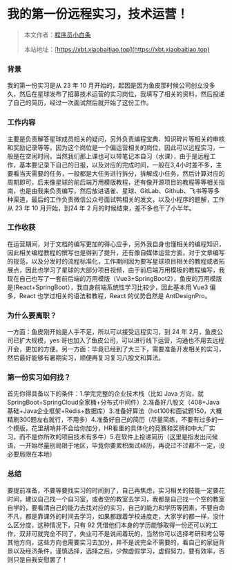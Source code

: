 # 我的第一份远程实习，技术运营！

> 本文作者：[程序员小白条](https://github.com/luoye6)
>
> 本站地址：[https://xbt.xiaobaitiao.top](https://xbt.xiaobaitiao.top)

### 背景

我的第一份实习是从 23 年 10 月开始的，起因是因为鱼皮那时候公司创立没多久，然后在星球发布了招募技术运营的实习岗位，我填写了相关的资料，然后投递了自己的简历，经过一次面试然后就开始了这份工作。



### 工作内容

主要是负责解答星球成员相关的疑问，另外负责编程宝典、知识碎片等相关的审核和奖励记录等等，因为这个岗位是一个偏运营相关的岗位，因此可以远程实习，一般是在空闲时间，当然我们那上课也可以带笔记本自习（水课），由于是远程工作，基本要记录下自己的日报，以及对应的完成时间，一般在3,4小时差不多，主要看当天需要的任务，一般都是大任务进行拆分，拆解成小任务，然后计算对应的周期即可，后来像星球的前后端万用模版教程，还有像开源项目的教程等等相关指南，也是由我来负责编写，然后放进语雀、星球、GitLab、Github、飞书等等多种渠道，最后的工作负责微信公众号面试鸭相关的发文，以及小程序的题解，工作从 23 年 10 月开始，到24 年 2 月的时候结束，差不多也干了小半年。

### 工作收获

在运营期间，对于文档的编写更加的得心应手，另外我自身也懂相关的编程知识，因此相关编程教程的撰写也是得到了提升，还有像自媒体运营方面，对于文章编写的规范，以及分发时的流程标准化，工作期间因为要写星球项目相关的教程或者拓展点，因此也学习了星球的大部分项目视频，由于前后端万用模板的教程编写，我现在自己也写了一套前后端的万用模版（Vue3+SpringBoot2），鱼皮的万用模版是(React+SpringBoot），我自身前端系统性学习比较少，因此基本用 Vue3 偏多，React 也学过相关的语法和教程，React 的优势自然是 AntDesignPro。



### 为什么要离职？

一方面：鱼皮刚开始是人手不足，所以可以接受远程实习，到 24 年 2月，鱼皮公司已扩大规模，yes 哥也加入了鱼皮公司，可以进行线下运营，沟通也不用去远程开会，更加的方便。另一方面：毕竟已经到了大三下，需要准备开发相关的实习，然后最好能够有暑期实习，顺便再复习复习八股文和算法。



### 第一份实习如何找？

首先你得具备以下的条件：1.学完完整的企业技术栈（比如 Java 方向，就SpringBoot+SpringCloud全家桶+分布式中间件）2.准备好八股文（408+Java基础+Java企业框架+Redis+数据库）3.准备好算法（hot100和面试题150，大概精刷300题左右就行，不用多）4.准备好自己的简历（尽量简练，不要有过多的一个模版，花里胡哨并不会给你加分，HR看重的具体化的竞赛和奖牌和中大厂实习，而不是你所吹的项目技术有多牛）5.在软件上投递简历（这里是指发出问候语，一开始尽量别局限于地区，毕竟你要累积面试经历，再说过不过都不一定，没必要局限在本地）



### 总结

要提前准备，不要等要找实习的时间到了，自己再焦虑，实习相关的技能一定要花时间，建议自己找一个自习室，或者空的教室去学习，我都是自己找一个空的教室自学的，要看清自己的能力去找对应的实习，自己的能力和学历等因素，不要自命不凡，都是靠课外的时间去学习，如果都跟着学校进度走，大家学的都一样，没什么区分度，这种情况下，只有 92 凭借他们本身的学历能够取得一份还可以的工作，双非可就完全不同了，失业可不是说闹着玩的，当然你可以选择考研和考公等其他方向，这些方向也需要实习去加分，并不是说完全不需要的，看自己的家庭背景以及经济条件，谨慎选择，选择之后，少做虚假学习，虚假努力，要有效率，否则只是自我安慰罢了！